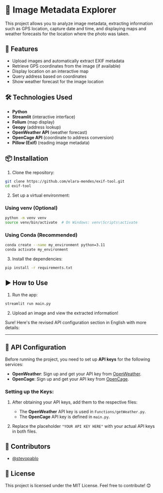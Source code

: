 # 📸 Image Metadata Explorer

This project allows you to analyze image metadata, extracting information such as GPS location, capture date and time, and displaying maps and weather forecasts for the location where the photo was taken.

## 🚀 Features
- Upload images and automatically extract EXIF metadata
- Retrieve GPS coordinates from the image (if available)
- Display location on an interactive map
- Query address based on coordinates
- Show weather forecast for the image location

## 🛠 Technologies Used
- **Python**
- **Streamlit** (interactive interface)
- **Folium** (map display)
- **Geopy** (address lookup)
- **OpenWeather API** (weather forecast)
- **OpenCage API** (coordinate to address conversion)
- **Pillow (Exif)** (reading image metadata)

## 📦 Installation

1. Clone the repository:
```bash
git clone https://github.com/elara-mendes/exif-tool.git
cd exif-tool
```

2. Set up a virtual environment:

### Using venv (Optional)
```bash
python -m venv venv
source venv/bin/activate  # On Windows: venv\Scripts\activate
```

### Using Conda (Recommended)
```bash
conda create --name my_environment python=3.11
conda activate my_environment
```

3. Install the dependencies:
```bash
pip install -r requirements.txt
```

## ▶️ How to Use

1. Run the app:
```bash
streamlit run main.py
```
2. Upload an image and view the extracted information!

Sure! Here's the revised API configuration section in English with more details:

---

## 🔑 API Configuration

Before running the project, you need to set up **API keys** for the following services:

- **OpenWeather**: Sign up and get your API key from [OpenWeather](https://openweathermap.org/).
- **OpenCage**: Sign up and get your API key from [OpenCage](https://opencagedata.com/).

### Setting up the Keys:
1. After obtaining your API keys, add them to the respective files:
   - The **OpenWeather** API key is used in `Functions/getWeather.py`.
   - The **OpenCage** API key is defined in `main.py`.
   
2. Replace the placeholder `"YOUR API KEY HERE"` with your actual API keys in both files.

## 🤝 Contributors
- [@stevopablo](https://github.com/stevopablo)

## 📜 License
This project is licensed under the MIT License. Feel free to contribute! 😊